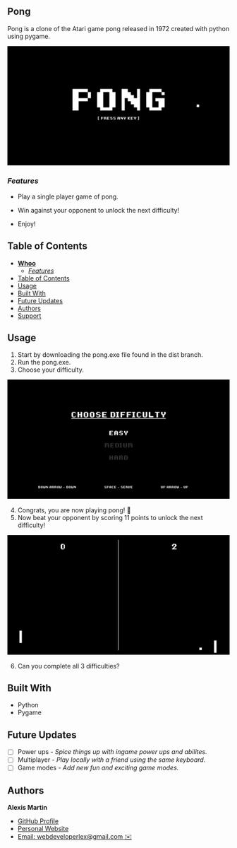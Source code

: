 ## **Pong**

Pong is a clone of the Atari game pong released in 1972 created with python using pygame.

<img src="./assets/pong-cover.PNG" alt="getting started" width="800"/>

### _Features_

- Play a single player game of pong.

- Win against your opponent to unlock the next difficulty!

- Enjoy!

## Table of Contents

- [**Whoo**](#listening-lobby)
  - [_Features_](#features)
- [Table of Contents](#table-of-contents)
- [Usage](#usage)
- [Built With](#built-with)
- [Future Updates](#future-updates)
- [Authors](#authors)
- [Support](#support)

## Usage

1. Start by downloading the pong.exe file found in the dist branch.
2. Run the pong.exe.
3. Choose your difficulty.

  <img src="./assets/difficulty.PNG" alt="getting started" width="600"/>

4. Congrats, you are now playing pong! 🎉
5. Now beat your opponent by scoring 11 points to unlock the next difficulty!

  <img src="./assets/pong.gif" alt="getting started" width="600"/>

6. Can you complete all 3 difficulties?

## Built With

- Python
- Pygame

## Future Updates

- [ ] Power ups - _Spice things up with ingame power ups and abilites._
- [ ] Multiplayer - _Play locally with a friend using the same keyboard._
- [ ] Game modes - _Add new fun and exciting game modes._

## Authors

**Alexis Martin**

- [GitHub Profile](https://github.com/webdevlex)
- [Personal Website](https://webdevlex.com/)
- [Email: webdeveloperlex@gmail.<area>com ✉️](mailto:webdeveloperlex@gmail.com?subject=Pong-Game 'webdeveloperlex@gmail.com')
